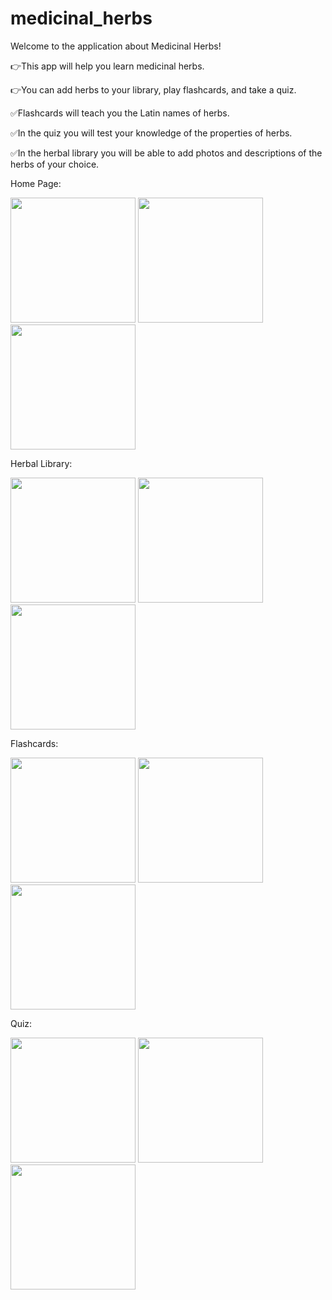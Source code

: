 # medicinal_herbs

Welcome to the application about Medicinal Herbs!  

👉This app will help you learn medicinal herbs.

👉You can add herbs to your library, play flashcards, and take a quiz.

✅Flashcards will teach you the Latin names of herbs.

✅In the quiz you will test your knowledge of the properties of herbs.

✅In the herbal library you will be able to add photos and descriptions of the herbs of your choice.


Home Page:

<img src="assets/screenshots/screenshot2.png" width=200>    <img src="assets/screenshots/screenshot1.png" width=200>  <img src="assets/screenshots/screenshot13.png" width=200>   

Herbal Library:

<img src="assets/screenshots/screenshot3.png" width=200>    <img src="assets/screenshots/screenshot4.png" width=200>   <img src="assets/screenshots/screenshot5.png" width=200>  


Flashcards:

<img src="assets/screenshots/screenshot11.png" width=200>   <img src="assets/screenshots/screenshot7.png" width=200>  <img src="assets/screenshots/screenshot12.png" width=200> 

Quiz:

<img src="assets/screenshots/screenshot8.png" width=200>   <img src="assets/screenshots/screenshot9.png" width=200>   <img src="assets/screenshots/screenshot10.png" width=200> 
 
